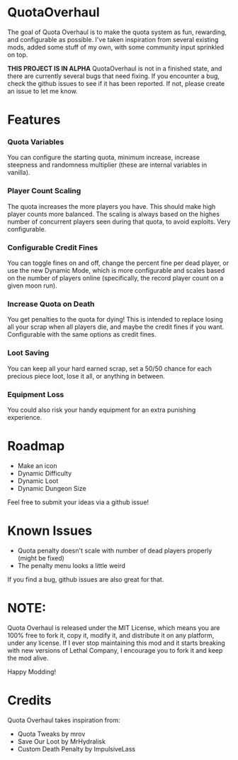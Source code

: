 # QuotaOverhaul

The goal of Quota Overhaul is to make the quota system as fun, rewarding, and configurable as possible.  I've taken inspiration from several existing mods, added some stuff of my own, with some community input sprinkled on top.

**THIS PROJECT IS IN ALPHA**
QuotaOverhaul is not in a finished state, and there are currently several bugs that need fixing.  If you encounter a bug, check the github issues to see if it has been reported.  If not, please create an issue to let me know.

# Features

### Quota Variables
You can configure the starting quota, minimum increase, increase steepness and randomness multiplier (these are internal variables in vanilla).

### Player Count Scaling
The quota increases the more players you have.  This should make high player counts more balanced.  The scaling is always based on the highes number of concurrent players seen during that quota, to avoid exploits.  Very configurable.

### Configurable Credit Fines
You can toggle fines on and off, change the percent fine per dead player, or use the new Dynamic Mode, which is more configurable and scales based on the number of players online (specifically, the record player count on a given moon run).

### Increase Quota on Death
You get penalties to the quota for dying!  This is intended to replace losing all your scrap when all players die, and maybe the credit fines if you want.  Configurable with the same options as credit fines.

### Loot Saving
You can keep all your hard earned scrap, set a 50/50 chance for each precious piece loot, lose it all, or anything in between.

### Equipment Loss
You could also risk your handy equipment for an extra punishing experience.

# Roadmap

- Make an icon
- Dynamic Difficulty
- Dynamic Loot
- Dynamic Dungeon Size

Feel free to submit your ideas via a github issue!

# Known Issues

- Quota penalty doesn't scale with number of dead players properly (might be fixed)
- The penalty menu looks a little weird

If you find a bug, github issues are also great for that.

# NOTE:

Quota Overhaul is released under the MIT License, which means you are 100% free to fork it, copy it, modify it, and distribute it on any platform, under any license. If I ever stop maintaining this mod and it starts breaking with new versions of Lethal Company, I encourage you to fork it and keep the mod alive.

Happy Modding!

# Credits

Quota Overhaul takes inspiration from:
- Quota Tweaks by mrov
- Save Our Loot by MrHydralisk
- Custom Death Penalty by ImpulsiveLass